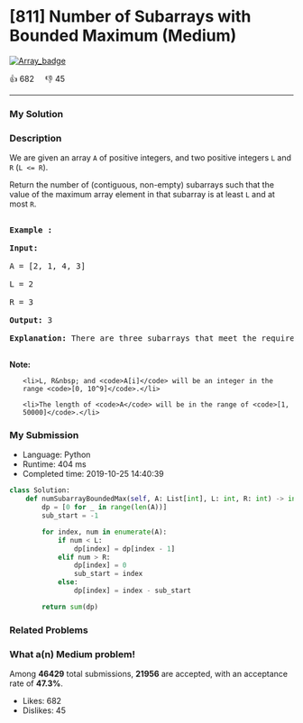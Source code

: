 # [811] Number of Subarrays with Bounded Maximum (Medium)

[![Array_badge](https://img.shields.io/badge/topic-Array-green.svg)](https://leetcode.com/problems/number-of-subarrays-with-bounded-maximum/) 

:+1: 682 &nbsp; &nbsp; :thumbsdown: 45

---

### My Solution


### Description
<p>We are given an array <code>A</code> of positive integers, and two positive integers <code>L</code> and <code>R</code> (<code>L &lt;= R</code>).</p>

<p>Return the number of (contiguous, non-empty) subarrays such that the value of the maximum array element in that subarray is at least <code>L</code> and at most <code>R</code>.</p>

<pre>
<strong>Example :</strong>
<strong>Input:</strong> 
A = [2, 1, 4, 3]
L = 2
R = 3
<strong>Output:</strong> 3
<strong>Explanation:</strong> There are three subarrays that meet the requirements: [2], [2, 1], [3].
</pre>

<p><strong>Note:</strong></p>

<ul>
	<li>L, R&nbsp; and <code>A[i]</code> will be an integer in the range <code>[0, 10^9]</code>.</li>
	<li>The length of <code>A</code> will be in the range of <code>[1, 50000]</code>.</li>
</ul>



### My Submission

- Language: Python
- Runtime: 404 ms
- Completed time: 2019-10-25 14:40:39

```Python
class Solution:
    def numSubarrayBoundedMax(self, A: List[int], L: int, R: int) -> int:
        dp = [0 for _ in range(len(A))]
        sub_start = -1

        for index, num in enumerate(A):
            if num < L:
                dp[index] = dp[index - 1]
            elif num > R:
                dp[index] = 0
                sub_start = index
            else:
                dp[index] = index - sub_start

        return sum(dp)
```


### Related Problems




### What a(n) Medium problem!
Among **46429** total submissions, **21956** are accepted, with an acceptance rate of **47.3%**. <br>

- Likes: 682
- Dislikes: 45

